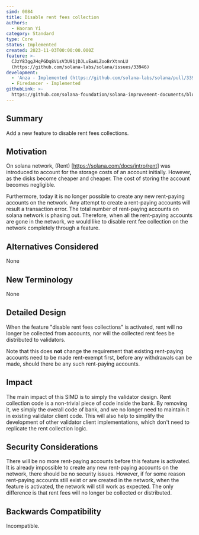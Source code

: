 ```yaml
---
simd: 0084
title: Disable rent fees collection
authors:
  - Haoran Yi
category: Standard
type: Core
status: Implemented
created: 2023-11-03T00:00:00.000Z
feature: >-
  CJzY83ggJHqPGDq8VisV3U91jDJLuEaALZooBrXtnnLU
  (https://github.com/solana-labs/solana/issues/33946)
development:
  - 'Anza - Implemented (https://github.com/solana-labs/solana/pull/33945)'
  - Firedancer - Implemented
githubLink: >-
  https://github.com/solana-foundation/solana-improvement-documents/blob/main/proposals/0084-anything.md
---
```


## Summary

Add a new feature to disable rent fees collections.

## Motivation

On solana network, (Rent) [https://solana.com/docs/intro/rent] was introduced to
account for the storage costs of an account initially. However, as the disks
become cheaper and cheaper. The cost of storing the account becomes negligible.

Furthermore, today it is no longer possible to create any new rent-paying
accounts on the network. Any attempt to create a rent-paying accounts will
result a transaction error. The total number of rent-paying accounts on solana
network is phasing out. Therefore, when all the rent-paying accounts are gone in
the network, we would like to disable rent fee collection on the network
completely through a feature.


## Alternatives Considered

None

## New Terminology

None

## Detailed Design

When the feature "disable rent fees collections" is activated, rent will no
longer be collected from accounts, nor will the collected rent fees be
distributed to validators.

Note that this does **not** change the requirement that existing rent-paying
accounts need to be made rent-exempt first, before any withdrawals can be
made, should there be any such rent-paying accounts.

## Impact

The main impact of this SIMD is to simply the validator design. Rent collection
code is a non-trivial piece of code inside the bank. By removing it, we simply
the overall code of bank, and we no longer need to maintain it in existing
validator client code. This will also help to simplify the development of other
validator client implementations, which don't need to replicate the rent
collection logic.


## Security Considerations

There will be no more rent-paying accounts before this feature is activated. It
is already impossible to create any new rent-paying accounts on the network,
there should be no security issues. However, if for some reason rent-paying
accounts still exist or are created in the network, when the feature is
activated, the network will still work as expected. The only difference is that
rent fees will no longer be collected or distributed.


## Backwards Compatibility

Incompatible.
